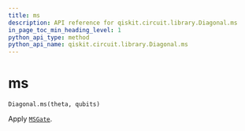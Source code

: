 ```yaml
---
title: ms
description: API reference for qiskit.circuit.library.Diagonal.ms
in_page_toc_min_heading_level: 1
python_api_type: method
python_api_name: qiskit.circuit.library.Diagonal.ms
---
```


# ms

<span id="qiskit.circuit.library.Diagonal.ms" />

`Diagonal.ms(theta, qubits)`

Apply [`MSGate`](qiskit.circuit.library.MSGate "qiskit.circuit.library.MSGate").

